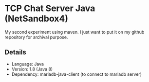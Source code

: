 # TCP Chat Server Java (NetSandbox4)

My second experiment using maven. I just want to put it on my github repository for archival purpose.

## Details

* Language: Java
* Version: 1.8 (Java 8)
* Dependency: mariadb-java-client (to connect to mariadb server)